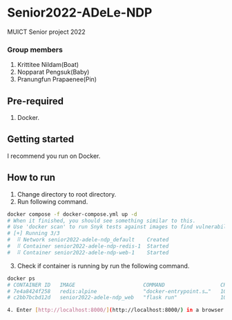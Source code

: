 # Senior2022-ADeLe-NDP
MUICT Senior project 2022 

### Group members

1. Krittitee Nildam(Boat)
2. Nopparat Pengsuk(Baby)
3. Pranungfun Prapaenee(Pin)
## Pre-required

1. Docker.
## Getting started

I recommend you run on Docker.

## How to run

1. Change directory to root directory.
2. Run following command.

```sh
docker compose -f docker-compose.yml up -d
# When it finished, you should see something similar to this.
# Use 'docker scan' to run Snyk tests against images to find vulnerabilities and learn how to fix them
# [+] Running 3/3
#  ⠿ Network senior2022-adele-ndp_default    Created                                                               0.1s
#  ⠿ Container senior2022-adele-ndp-redis-1  Started                                                               0.8s
#  ⠿ Container senior2022-adele-ndp-web-1    Started                                                               0.8s
```

3. Check if container is running by run the following command.

```sh
docker ps
# CONTAINER ID   IMAGE                      COMMAND                  CREATED          STATUS          PORTS                    NAMES
# 7e4a8424f258   redis:alpine               "docker-entrypoint.s…"   10 minutes ago   Up 10 minutes   6379/tcp                 senior2022-adele-ndp-redis-1
# c2bb7bcbd12d   senior2022-adele-ndp_web   "flask run"              10 minutes ago   Up 10 minutes   0.0.0.0:8000->5000/tcp   senior2022-adele-ndp-web-1

4. Enter [http://localhost:8000/](http://localhost:8000/) in a browser to see the application running.
```